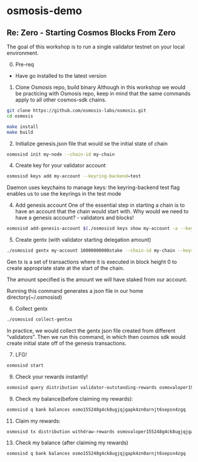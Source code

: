 # osmosis-demo

## Re: Zero - Starting Cosmos Blocks From Zero

The goal of this workshop is to run a single validator testnet on your local environment.

0. Pre-req
- Have go installed to the latest version

1. Clone Osmosis repo, build binary
Although in this workshop we would be practicing with Osmosis repo, keep in mind that the same commands apply to all other cosmos-sdk chains.

```sh
git clone https://github.com/osmosis-labs/osmosis.git
cd osmosis

make install
make build
```

2. Initialize genesis.json file that would se the initial state of chain
```sh
osmosisd init my-node --chain-id my-chain
```

4. Create key for your validator account
```sh
osmosisd keys add my-account --keyring-backend=test
```
Daemon uses keychains to manage keys: the keyring-backend test flag enables us to use the keyrings in the test mode

4. Add genesis account
One of the essential step in starting a chain is to have an account that the chain would start with. Why would we need to have a genesis account? - validators and blocks!

```sh 
osmosisd add-genesis-account $(./osmosisd keys show my-account -a --keyring-backend=test) 1000000000000uatom,100000000000uosmo,100000000000uion,100000000000valtoken,100000000000stake,10000foo,10000bar --keyring-backend=test
```

5. Create gentx (with validator starting delegation amount)
```sh
./osmosisd gentx my-account 10000000000stake --chain-id my-chain --keyring-backend=test
```
Gen tx is a set of transactions where it is executed in block height 0 to create appropriate state at the start of the chain.

The amount specified is the amount we will have staked from our account.

Running this command generates a json file in our home directory(~/.osmosisd)

6. Collect gentx
```sh
./osmosisd collect-gentxs
```
In practice, we would collect the gentx json file created from different “validators”. Then we run this command, in which then cosmos sdk would create initial state off of the genesis transactions.

7. LFG!
```sh
osmosisd start
```

9. Check your rewards instantly!

```sh
osmosisd query distribution validator-outstanding-rewards osmovaloper19f438whxuvxfkepsa7sk388p38qt9su2mx3y5h
```

9. Check my balance(before claiming my rewards):
```sh
osmosisd q bank balances osmo155248g4ck8ugjqjgapk4zn0arnjt6sepsn4zgq
```

11. Claim my rewards:
```sh
osmosisd tx distribution withdraw-rewards osmovaloper155248g4ck8ugjqjgapk4zn0arnjt6sep2yapl8 --from osmo155248g4ck8ugjqjgapk4zn0arnjt6sepsn4zgq --chain-id my-chain --fees 875stake
```

13. Check my balance (after claiming my rewards)
```sh
osmosisd q bank balances osmo155248g4ck8ugjqjgapk4zn0arnjt6sepsn4zgq
```
